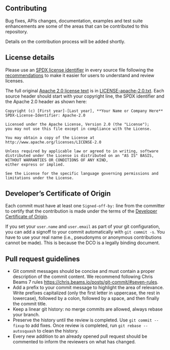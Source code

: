 ## Contributing

Bug fixes, APIs changes, documentation, examples and test suite enhancements are some of the areas that can be contributed to this repository.

Details on the contribution process will be added shortly.

## License details

Please use an [SPDX license identifier](http://spdx.org/licenses/) in every source file following the [recommendations](https://spdx.dev/spdx-specification-21-web-version/#h.twlc0ztnng3b) to make it easier for users to understand and review licenses. 

The full original [Apache 2.0 license text](http://www.apache.org/licenses/LICENSE-2.0) is in [LICENSE-apache-2.0.txt](LICENSE-apache-2.0.txt). Each source header should start with your copyright line, the SPDX identifier and the Apache 2.0 header as shown here:

```
Copyright (c) [First year]-[Last year], **Your Name or Company Here**
SPDX-License-Identifier: Apache-2.0

Licensed under the Apache License, Version 2.0 (the "License");
you may not use this file except in compliance with the License.

You may obtain a copy of the License at http://www.apache.org/licenses/LICENSE-2.0

Unless required by applicable law or agreed to in writing, software
distributed under the License is distributed on an "AS IS" BASIS, WITHOUT WARRANTIES OR CONDITIONS OF ANY KIND,
either express or implied.

See the License for the specific language governing permissions and limitations under the License.
```

## Developer’s Certificate of Origin

Each commit must have at least one `Signed-off-by:` line from the committer to certify that the contribution is made under the terms of the [Developer Certificate of Origin](./DCO.txt).

If you set your `user.name` and `user.email` as part of your git configuration, you can add a signoff to your commit automatically with `git commit -s`. You have to use your real name (i.e., pseudonyms or anonymous contributions cannot be made). This is because the DCO is a legally binding document.

## Pull request guidelines

- Git commit messages should be concise and must contain a proper description of the commit content. We recommend following Chris Beams 7 rules https://chris.beams.io/posts/git-commit/#seven-rules.
- Add a prefix to your commit message to highlight the area of relevance. Write prefixes capitalized (only the first letter in uppercase, the rest in lowercase), followed by a colon, followed by a space, and then finally the commit title.
- Keep a linear git history: no merge commits are allowed, always rebase your branch.
- Preserve the history until the review is completed. Use `git commit --fixup` to add fixes. Once review is completed, run `git rebase --autosquash` to clean the history.
- Every new addition to an already opened pull request should be commented to inform the reviewers on what has changed.
